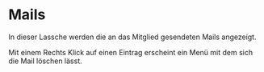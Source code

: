 # Mails

In dieser Lassche werden die an das Mitglied gesendeten Mails angezeigt.

Mit einem Rechts Klick auf einen Eintrag erscheint ein Menü mit dem sich die Mail löschen lässt.